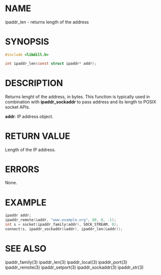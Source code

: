 # NAME

ipaddr_len - returns length of the address

# SYNOPSIS

```c
#include <libdill.h>

int ipaddr_len(const struct ipaddr* addr);
```

# DESCRIPTION

Returns lenght of the address, in bytes. This function is typically
used in combination with **ipaddr_sockaddr** to pass address and its
length to POSIX socket APIs.

**addr**: IP address object.

# RETURN VALUE

Length of the IP address.

# ERRORS

None.

# EXAMPLE

```c
ipaddr addr;
ipaddr_remote(&addr, "www.example.org", 80, 0, -1);
int s = socket(ipaddr_family(addr), SOCK_STREAM, 0);
connect(s, ipaddr_sockaddr(&addr), ipaddr_len(&addr));
```
# SEE ALSO

ipaddr_family(3) ipaddr_len(3) ipaddr_local(3) ipaddr_port(3) ipaddr_remote(3) ipaddr_setport(3) ipaddr_sockaddr(3) ipaddr_str(3) 
